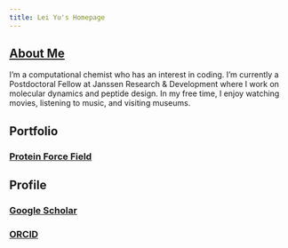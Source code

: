 ```yaml
---
title: Lei Yu's Homepage
---
```


## [About Me](https://rye4ray.github.io)
I’m a computational chemist who has an interest in coding. I’m currently a Postdoctoral Fellow at Janssen Research & Development where I work on molecular dynamics and peptide design. In my free time, I enjoy watching movies, listening to music, and visiting museums.

## Portfolio
### [Protein Force Field](https://rye4ray.github.io/portfolio/nmr2)

## Profile
### [Google Scholar](https://scholar.google.com/citations?user=x0LAK28AAAAJ&hl=en)
### [ORCID](https://orcid.org/0000-0003-0159-1968)
